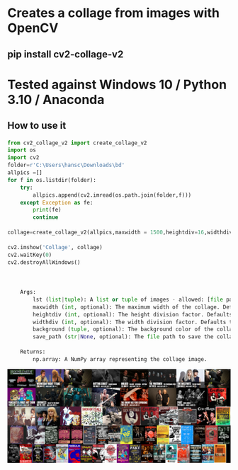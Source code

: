 # Creates a collage from images with OpenCV

## pip install cv2-collage-v2 

# Tested against Windows 10 / Python 3.10 / Anaconda

## How to use it

```python
from cv2_collage_v2 import create_collage_v2
import os
import cv2
folder=r'C:\Users\hansc\Downloads\bd'
allpics =[]
for f in os.listdir(folder):
    try:
        allpics.append(cv2.imread(os.path.join(folder,f)))
    except Exception as fe:
        print(fe)
        continue

collage=create_collage_v2(allpics,maxwidth = 1500,heightdiv=16,widthdiv=5,background=(0, 0, 0),save_path='e:\\nyhctest.png',)

cv2.imshow('Collage', collage)
cv2.waitKey(0)
cv2.destroyAllWindows()



    Args:
        lst (list|tuple): A list or tuple of images - allowed: [file paths, base64, bytes, PIL, urls, np.array].
        maxwidth (int, optional): The maximum width of the collage. Defaults to 1080.
        heightdiv (int, optional): The height division factor. Defaults to 6.
        widthdiv (int, optional): The width division factor. Defaults to 2.
        background (tuple, optional): The background color of the collage. Defaults to (0, 0, 0).
        save_path (str|None, optional): The file path to save the collage. Defaults to None.

    Returns:
        np.array: A NumPy array representing the collage image.

```


![](https://github.com/hansalemaos/screenshots/blob/main/nyhctest.png?raw=true)

